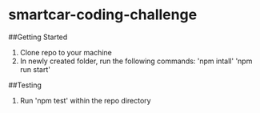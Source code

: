 # smartcar-coding-challenge

##Getting Started
1. Clone repo to your machine
2. In newly created folder, run the following commands:
  'npm intall'
  'npm run start'

##Testing
1. Run 'npm test' within the repo directory
